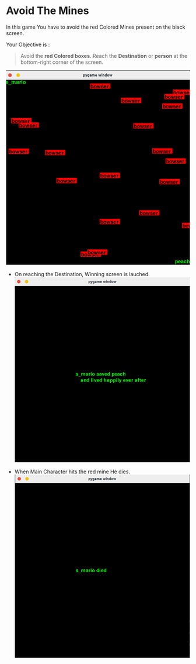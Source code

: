 # Avoid The Mines

In this game You have to avoid the red Colored Mines present on the black screen.

Your Objective is :

> Avoid the **red Colored boxes**.
> Reach the **Destination** or **person** at the bottom-right corner of the screen.

![alt text](https://github.com/seneark/Pygame-Games/blob/master/Avoid%20the%20Mine/pics/Screenshot%20from%202019-12-15%2021-26-21.png)

- On reaching the Destination, Winning screen is lauched.
![alt_text](https://github.com/seneark/Pygame-Games/blob/master/Avoid%20the%20Mine/pics/win.png)

- When Main Character hits the red mine He dies.
![alt_text](https://github.com/seneark/Pygame-Games/blob/master/Avoid%20the%20Mine/pics/dead.png)
